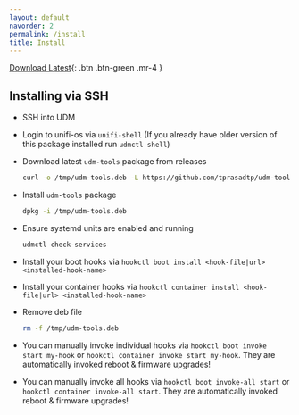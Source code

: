 ```yaml
---
layout: default
navorder: 2
permalink: /install
title: Install
---
```


[Download Latest](https://github.com/tprasadtp/udm-tools/releases/latest/download/udm-tools.deb){: .btn .btn-green .mr-4 }

## Installing via SSH

- SSH into UDM
- Login to unifi-os via `unifi-shell` (If you already have older version of this package installed run `udmctl shell`)
- Download latest `udm-tools` package from releases
    ```sh
    curl -o /tmp/udm-tools.deb -L https://github.com/tprasadtp/udm-tools/releases/latest/download/udm-tools.deb
    ```
- Install `udm-tools` package
    ```sh
    dpkg -i /tmp/udm-tools.deb
    ```
- Ensure systemd units are enabled and running
    ```sh
    udmctl check-services
    ```
- Install your boot hooks via `hookctl boot install <hook-file|url> <installed-hook-name>`
- Install your container hooks via `hookctl container install <hook-file|url> <installed-hook-name>`
- Remove deb file
    ```sh
    rm -f /tmp/udm-tools.deb
    ```
- You can manually invoke individual hooks via `hookctl boot invoke start my-hook` or  `hookctl container invoke start my-hook`. They are automatically invoked reboot & firmware upgrades!

- You can manually invoke all hooks via `hookctl boot invoke-all start` or  `hookctl container invoke-all start`. They are automatically invoked reboot & firmware upgrades!

